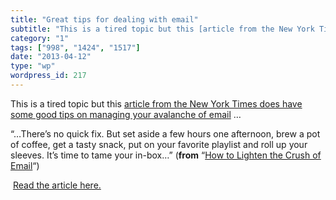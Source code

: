 ```yaml
---
title: "Great tips for dealing with email"
subtitle: "This is a tired topic but this [article from the New York Times does have some good tips on managing..."
category: "1"
tags: ["998", "1424", "1517"]
date: "2013-04-12"
type: "wp"
wordpress_id: 217
---
```

This is a tired topic but this [article from the New York Times does have some good tips on managing your avalanche of email](http://www.nytimes.com/2013/04/11/technology/personaltech/how-to-lighten-the-crush-of-e-mail.html?pagewanted=all&_r=0) …

> 
“…There’s no quick fix. But set aside a few hours one afternoon, brew a pot of coffee, get a tasty snack, put on your favorite playlist and roll up your sleeves. It’s time to tame your in-box…” (**from** “[How to Lighten the Crush of Email](http://www.nytimes.com/2013/04/11/technology/personaltech/how-to-lighten-the-crush-of-e-mail.html?pagewanted=all&_r=0)“)

 [Read the article here.](http://www.nytimes.com/2013/04/11/technology/personaltech/how-to-lighten-the-crush-of-e-mail.html?pagewanted=all&_r=0)